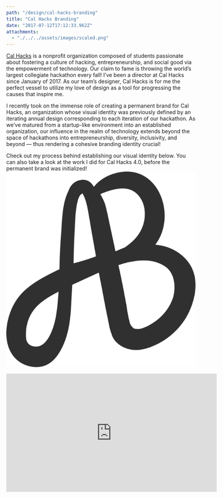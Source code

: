 ```yaml
---
path: "/design/cal-hacks-branding"
title: "Cal Hacks Branding"
date: "2017-07-12T17:12:33.962Z"
attachments:
  - "./../../assets/images/scaled.png"
---
```


[Cal Hacks](https://calhacks.io) is a nonprofit organization composed of students passionate about fostering a culture of hacking, entrepreneurship, and social good via the empowerment of technology. Our claim to fame is throwing the world’s largest collegiate hackathon every fall! I’ve been a director at Cal Hacks since January of 2017. As our team’s designer, Cal Hacks is for me the perfect vessel to utilize my love of design as a tool for progressing the causes that inspire me.

I recently took on the immense role of creating a permanent brand for Cal Hacks, an organization whose visual identity was previously defined by an iterating annual design corresponding to each iteration of our hackathon. As we’ve matured from a startup-like environment into an established organization, our influence in the realm of technology extends beyond the space of hackathons into entrepreneurship, diversity, inclusivity, and beyond — thus rendering a cohesive branding identity crucial!

Check out my process behind establishing our visual identity below. You can also take a look at the work I did for Cal Hacks 4.0, before the permanent brand was initialized!
<img src="./../../assets/images/logo.svg"/>

<!-- ![alt text][logo]

[logo]: ./../../assets/images/matcha.png "Logo Title Text 2" -->

<iframe width="560" height="315" src="https://www.youtube.com/embed/4n0xNbfJLR8" frameborder="0" allowfullscreen></iframe>
